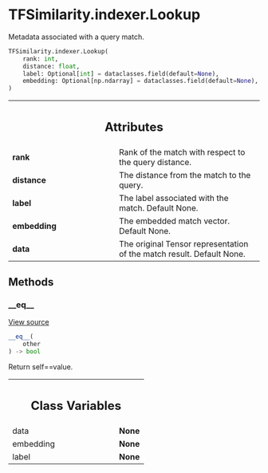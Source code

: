 # TFSimilarity.indexer.Lookup





Metadata associated with a query match.


```python
TFSimilarity.indexer.Lookup(
    rank: int,
    distance: float,
    label: Optional[int] = dataclasses.field(default=None),
    embedding: Optional[np.ndarray] = dataclasses.field(default=None),
)
```



<!-- Placeholder for "Used in" -->




<!-- Tabular view -->
 <table class="responsive fixed orange">
<colgroup><col width="214px"><col></colgroup>
<tr><th colspan="2"><h2 class="add-link">Attributes</h2></th></tr>

<tr>
<td>
<b>rank</b>
</td>
<td>
Rank of the match with respect to the query distance.
</td>
</tr><tr>
<td>
<b>distance</b>
</td>
<td>
The distance from the match to the query.
</td>
</tr><tr>
<td>
<b>label</b>
</td>
<td>
The label associated with the match. Default None.
</td>
</tr><tr>
<td>
<b>embedding</b>
</td>
<td>
The embedded match vector. Default None.
</td>
</tr><tr>
<td>
<b>data</b>
</td>
<td>
The original Tensor representation of the match result.
Default None.
</td>
</tr>
</table>



## Methods

<h3 id="__eq__">__eq__</h3>

<a target="_blank" class="external" href="https://github.com/tensorflow/similarity/blob/main/tensorflow_similarity/types.py#L114-L128">View source</a>

```python
__eq__(
    other
) -> bool
```


Return self==value.






<!-- Tabular view -->
 <table class="responsive fixed orange">
<colgroup><col width="214px"><col></colgroup>
<tr><th colspan="2"><h2 class="add-link">Class Variables</h2></th></tr>

<tr>
<td>
data<a id="data"></a>
</td>
<td>
<b>None</b>
</td>
</tr><tr>
<td>
embedding<a id="embedding"></a>
</td>
<td>
<b>None</b>
</td>
</tr><tr>
<td>
label<a id="label"></a>
</td>
<td>
<b>None</b>
</td>
</tr>
</table>

